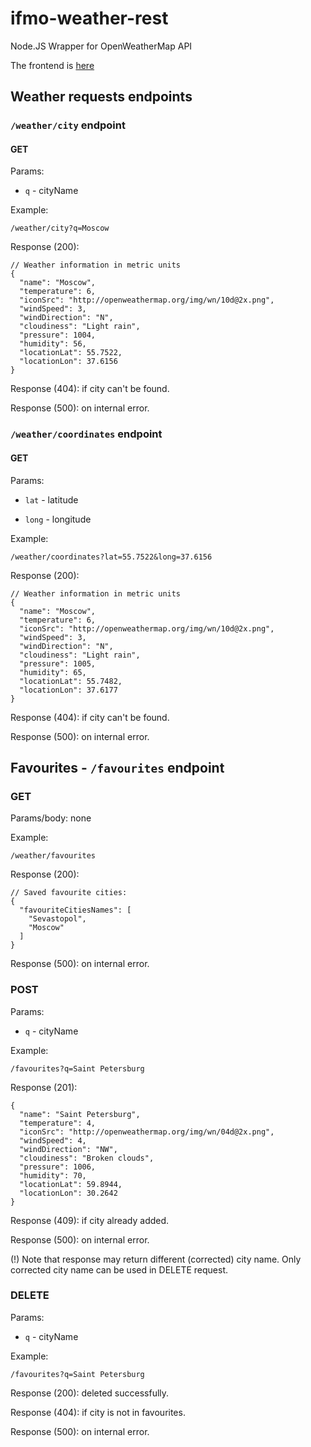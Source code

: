 # ifmo-weather-rest

Node.JS Wrapper for OpenWeatherMap API

The frontend is [here](https://github.com/shchuko/ifmo-weather/tree/fork/my-backend)

## Weather requests endpoints

### `/weather/city` endpoint

#### GET

Params:

- `q` - cityName

Example:

```
/weather/city?q=Moscow
```

Response (200):

```json5
// Weather information in metric units
{
  "name": "Moscow",
  "temperature": 6,
  "iconSrc": "http://openweathermap.org/img/wn/10d@2x.png",
  "windSpeed": 3,
  "windDirection": "N",
  "cloudiness": "Light rain",
  "pressure": 1004,
  "humidity": 56,
  "locationLat": 55.7522,
  "locationLon": 37.6156
}
```

Response (404): if city can't be found.

Response (500): on internal error.

### `/weather/coordinates` endpoint

#### GET

Params:

- `lat` - latitude

- `long` - longitude

Example:

```http request
/weather/coordinates?lat=55.7522&long=37.6156
```

Response (200):

```json5
// Weather information in metric units
{
  "name": "Moscow",
  "temperature": 6,
  "iconSrc": "http://openweathermap.org/img/wn/10d@2x.png",
  "windSpeed": 3,
  "windDirection": "N",
  "cloudiness": "Light rain",
  "pressure": 1005,
  "humidity": 65,
  "locationLat": 55.7482,
  "locationLon": 37.6177
}
```

Response (404): if city can't be found.

Response (500): on internal error.


## Favourites - `/favourites` endpoint

### GET

Params/body: none

Example:

```http request
/weather/favourites
```

Response (200):

```json5
// Saved favourite cities:
{
  "favouriteCitiesNames": [
    "Sevastopol",
    "Moscow"
  ]
}
```

Response (500): on internal error.

### POST

Params:

- `q` - cityName

Example:

```http request
/favourites?q=Saint Petersburg
```

Response (201):

```json5
{
  "name": "Saint Petersburg",
  "temperature": 4,
  "iconSrc": "http://openweathermap.org/img/wn/04d@2x.png",
  "windSpeed": 4,
  "windDirection": "NW",
  "cloudiness": "Broken clouds",
  "pressure": 1006,
  "humidity": 70,
  "locationLat": 59.8944,
  "locationLon": 30.2642
}
```

Response (409): if city already added.

Response (500): on internal error.

(!) Note that response may return different (corrected) city name. Only corrected city name can be used in DELETE
request.

### DELETE

Params:

- `q` - cityName

Example:

```http request
/favourites?q=Saint Petersburg
```

Response (200): deleted successfully.

Response (404): if city is not in favourites.

Response (500): on internal error.

